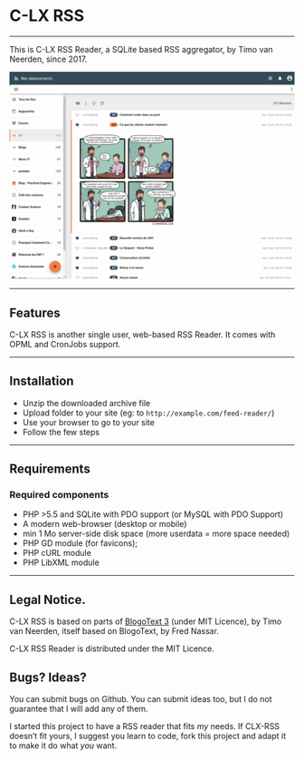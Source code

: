 # C-LX RSS

---

This is C-LX RSS Reader, a SQLite based RSS aggregator, by Timo van Neerden, since 2017.

![alt tag](screenshot.png?raw=true)

---

## Features

C-LX RSS is another single user, web-based RSS Reader. It comes with OPML and CronJobs support.

---

## Installation
 * Unzip the downloaded archive file
 * Upload folder to your site (eg: to `http://example.com/feed-reader/`)
 * Use your browser to go to your site
 * Follow the few steps

---

## Requirements
### Required components
 * PHP >5.5 and SQLite with PDO support (or MySQL with PDO Support)
 * A modern web-browser (desktop or mobile)
 * min 1 Mo server-side disk space (more userdata = more space needed)
 * PHP GD module (for favicons);
 * PHP cURL module
 * PHP LibXML module

---

## Legal Notice.

C-LX RSS is based on parts of [BlogoText 3](https://github.com/BlogoText/blogotext/tree/530284c34ab507be7c0f736b7ee2bb596cb123cf) (under MIT Licence), by Timo van Neerden, itself based on BlogoText, by Fred Nassar.

C-LX RSS Reader is distributed under the MIT Licence.

## Bugs? Ideas?

You can submit bugs on Github.
You can submit ideas too, but I do not guarantee that I will add any of them.

I started this project to have a RSS reader that fits _my_ needs. If CLX-RSS doesn’t fit yours, I suggest you learn to code, fork this project and adapt it to make it do what _you_ want.
